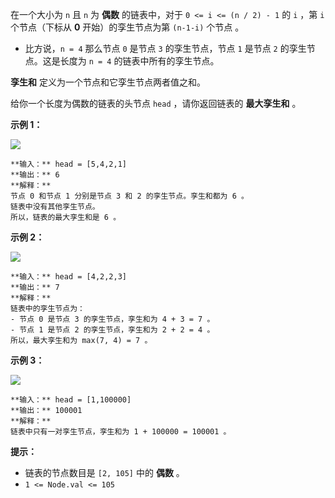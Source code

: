 在一个大小为 `n` 且 `n` 为  **偶数** 的链表中，对于 `0 <= i <= (n / 2) - 1` 的 `i` ，第 `i`
个节点（下标从 **0**  开始）的孪生节点为第 `(n-1-i)` 个节点 。

  * 比方说，`n = 4` 那么节点 `0` 是节点 `3` 的孪生节点，节点 `1` 是节点 `2` 的孪生节点。这是长度为 `n = 4` 的链表中所有的孪生节点。

**孪生和**  定义为一个节点和它孪生节点两者值之和。

给你一个长度为偶数的链表的头节点 `head` ，请你返回链表的 **最大孪生和**  。



**示例  1：**

![](https://assets.leetcode.com/uploads/2021/12/03/eg1drawio.png)

    
    
    **输入：** head = [5,4,2,1]
    **输出：** 6
    **解释：**
    节点 0 和节点 1 分别是节点 3 和 2 的孪生节点。孪生和都为 6 。
    链表中没有其他孪生节点。
    所以，链表的最大孪生和是 6 。
    

**示例 2：**

![](https://assets.leetcode.com/uploads/2021/12/03/eg2drawio.png)

    
    
    **输入：** head = [4,2,2,3]
    **输出：** 7
    **解释：**
    链表中的孪生节点为：
    - 节点 0 是节点 3 的孪生节点，孪生和为 4 + 3 = 7 。
    - 节点 1 是节点 2 的孪生节点，孪生和为 2 + 2 = 4 。
    所以，最大孪生和为 max(7, 4) = 7 。
    

**示例 3：**

![](https://assets.leetcode.com/uploads/2021/12/03/eg3drawio.png)

    
    
    **输入：** head = [1,100000]
    **输出：** 100001
    **解释：**
    链表中只有一对孪生节点，孪生和为 1 + 100000 = 100001 。
    



**提示：**

  * 链表的节点数目是 `[2, 105]` 中的  **偶数**  。
  * `1 <= Node.val <= 105`

